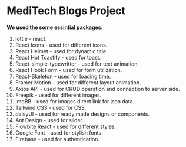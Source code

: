 # MediTech Blogs Project
**We used the some essintial packages:**
 1. lottie - react.
 2. React Icons - used for different icons.
 3. React Helmet - used for dynamic title.
 4. React Hot Toastify - used for toast.
 5. React-simple-typewritter - used for text animation.
 6. React Hook Form - used for form utilization.
 7. React-Skeleton - used for loading time.
 8. Framer Motion - used for different layout animation.
 9. Axios API - used for CRUD operation and connection to server side.
 10. Freepik - used for different images.
 11. ImgBB - used for images direct link for json data.
 12. Tailwind CSS - used for CSS.
 13. daisyUI - used for ready made designs or components.
 14. Ant Design - used for slider.
 15. Flowbite React - used for different styles.
 16. Google Font - used for stylish fonts.
 17. Firebase - used for authentication.



